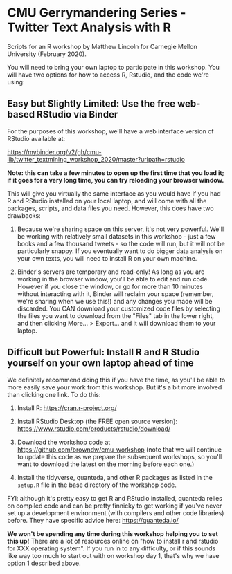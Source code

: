 CMU Gerrymandering Series - Twitter Text Analysis with R
=========================

Scripts for an R workshop by Matthew Lincoln for Carnegie Mellon University (February 2020).

You will need to bring your own laptop to participate in this workshop. You will have two options for how to access R, Rstudio, and the code we're using:

## Easy but Slightly Limited: Use the free web-based RStudio via Binder

For the purposes of this workshop, we'll have a web interface version of RStudio available at:

https://mybinder.org/v2/gh/cmu-lib/twitter_textmining_workshop_2020/master?urlpath=rstudio

**Note: this can take a few minutes to open up the first time that you load it; if it goes for a very long time, you can try reloading your browser window.**

This will give you virtually the same interface as you would have if you had R and RStudio installed on your local laptop, and will come with all the packages, scripts, and data files you need. However, this does have two drawbacks: 

1. Because we're sharing space on this server, it's not very powerful. We'll be working with relatively small datasets in this workshop - just a few books and a few thousand tweets - so the code will run, but it will not be particularly snappy. If you eventually want to do bigger data analysis on your own texts, you will need to install R on your own machine.

2. Binder's servers are temporary and read-only! As long as you are working in the browser window, you'll be able to edit and run code. However if you close the window, or go for more than 10 minutes without interacting with it, Binder will reclaim your space (remember, we're sharing when we use this!) and any changes you made will be discarded. You CAN download your customized code files by selecting the files you want to download from the "Files" tab in the lower right, and then clicking More... > Export... and it will download them to your laptop.

## Difficult but Powerful: Install R and R Studio yourself on your own laptop ahead of time

We definitely recommend doing this if you have the time, as you'll be able to more easily save your work from this workshop. But it's a bit more involved than clicking one link. To do this:

1. Install R: https://cran.r-project.org/

2. Install RStudio Desktop (the FREE open source version): https://www.rstudio.com/products/rstudio/download/

3. Download the workshop code at https://github.com/browndw/cmu_workshop (note that we will continue to update this code as we prepare the subsequent workshops, so you'll want to download the latest on the morning before each one.)

3. Install the tidyverse, quanteda, and other R packages as listed in the `setup.R` file in the base directory of the workshop code.

FYI: although it's pretty easy to get R and RStudio installed, quanteda relies on compiled code and can be pretty finnicky to get working if you've never set up a development environment (with compilers and other code libraries) before. They have specific advice here: https://quanteda.io/

**We won't be spending any time during this workshop helping you to set this up!** There are a lot of resources online on "how to install r and rstudio for XXX operating system".
If you run in to any difficulty, or if this sounds like way too much to start out with on workshop day 1, that's why we have option 1 described above.
